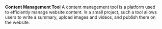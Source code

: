**Content Management Tool**
A content management tool is a platform used to efficiently manage website content. In a small project, such a tool allows users to write a summary, upload images and videos, and publish them on the website.


